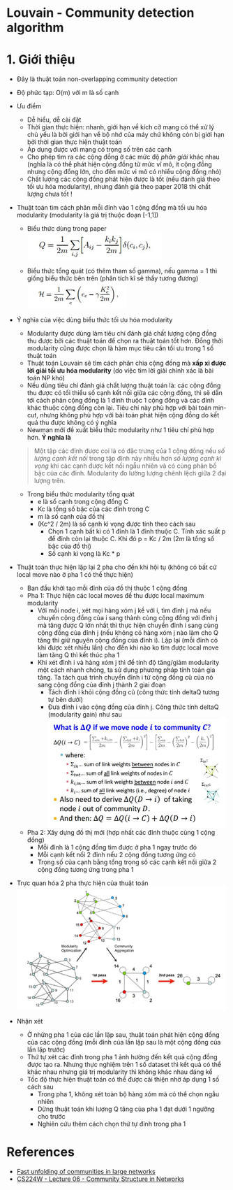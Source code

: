 Louvain - Community detection algorithm
==================

# 1. Giới thiệu
* Đây là thuật toán non-overlapping community detection
* Độ phức tạp: O(m) với m là số cạnh
* Ưu điểm
	* Dễ hiểu, dễ cài đặt
	* Thời gian thực hiện: nhanh, giới hạn về kích cỡ mạng có thể xử lý chủ yếu là bởi giới hạn về bộ nhớ của máy chứ không còn bị giới hạn bởi thời gian thực hiện thuật toán
	* Áp dụng được với mạng có trọng số trên các cạnh
	* Cho phép tìm ra các cộng đồng ở các mức độ *phân giải* khác nhau (nghĩa là có thể phát hiện cộng đồng từ mức vĩ mô, ít cộng đồng nhưng cộng đồng lớn, cho đến mức vi mô có nhiều cộng đồng nhỏ)
	* Chất lượng các cộng đồng phát hiện được là tốt (nếu đánh giá theo tối ưu hóa modularity), nhưng đánh giá theo paper 2018 thì chất lượng chưa tốt !

* Thuật toán tìm cách phân mỗi đỉnh vào 1 cộng đồng mà tối ưu hóa modularity (modularity là giá trị thuộc đoạn [-1,1])
	* Biểu thức dùng trong paper
	![](./Images_Readme/Modularity.jpg)
	
	* Biểu thức tổng quát (có thêm tham số gamma), nếu gamma = 1 thì giống biểu thức bên trên (phân tích kĩ sẽ thấy tương đương)
	![](./Images_Readme/Modularity_General.jpg)

* Ý nghĩa của việc dùng biểu thức tối ưu hóa modularity
	* Modularity được dùng làm tiêu chí đánh giá chất lượng cộng đồng thu được bởi các thuật toán để chọn ra thuật toán tốt hơn. Đồng thời modularity cũng được chọn là hàm mục tiêu cần tối ưu trong 1 số thuật toán
	* Thuật toán Louvain sẽ tìm cách phân chia cộng đồng mà **xấp xỉ được lời giải tối ưu hóa modularity** (do việc tìm lời giải chính xác là bài toán NP khó)
	* Nếu dùng tiêu chí đánh giá chất lượng thuật toán là: các cộng đồng thu được có tối thiểu số cạnh kết nối giữa các cộng đồng, thì sẽ dẫn tới cách phân cộng đồng là 1 đỉnh thuộc 1 cộng đồng và các đỉnh khác thuộc cộng đồng còn lại. Tiêu chí này phù hợp với bài toán min-cut, nhưng không phù hợp với bài toán phát hiện cộng đồng do kết quả thu được không có ý nghĩa
	* Newman mới đề xuất biểu thức modularity như 1 tiêu chí phù hợp hơn. **Ý nghĩa là**
	> Một tập các đỉnh được coi là có đặc trưng của 1 cộng đồng nếu *số lượng cạnh kết nối* trong tập đỉnh này nhiều hơn *số lượng cạnh kì vọng* khi các cạnh được kết nối ngẫu nhiên và có cùng phân bố bậc của các đỉnh. Modularity đo lường lượng chênh lệch giữa 2 đại lượng trên.
	* Trong biểu thức modularity tổng quát
		* e là số cạnh trong cộng đồng C
		* Kc là tổng số bậc của các đỉnh trong C
		* m là số cạnh của đồ thị
		* (Kc^2 / 2m) là số cạnh kì vọng được tính theo cách sau
			* Chọn 1 cạnh bất kì có 1 đỉnh là 1 đỉnh thuộc C. Tính xác suất p để đỉnh còn lại thuộc C. Khi đó p = Kc / 2m (2m là tổng số bậc của đồ thị)
			* Số cạnh kì vọng là Kc * p

* Thuật toán thực hiện lặp lại 2 pha cho đến khi hội tụ (không có bất cứ local move nào ở pha 1 có thể thực hiện)
	* Ban đầu khởi tạo mỗi đỉnh của đồ thị thuộc 1 cộng đồng
	* Pha 1: Thực hiện các local moves để thu được local maximum modularity
		* Với mỗi node i, xét mọi hàng xóm j kề với i, tìm đỉnh j mà nếu chuyển cộng đồng của i sang thành cùng cộng đồng với đỉnh j mà tăng được Q lớn nhất thì thực hiện chuyển đỉnh i sang cùng cộng đồng của đỉnh j (nếu không có hàng xóm j nào làm cho Q tăng thì giữ nguyên cộng đồng của đỉnh i). Lặp lại (mỗi đỉnh có khi được xét nhiều lần) cho đến khi nào ko tìm được local move làm tăng Q thì kết thúc pha 1
		* Khi xét đỉnh i và hàng xóm j thì để tính độ tăng/giảm modularity một cách nhanh chóng, ta sử dụng phương pháp tính toán gia tăng. Ta tách quá trình chuyển đỉnh i từ cộng đồng cũ của nó sang cộng đồng của đỉnh j thành 2 giai đoạn
			* Tách đỉnh i khỏi cộng đồng cũ (công thức tính deltaQ tương tự bên dưới)
			* Đưa đỉnh i vào cộng đồng của đỉnh j. Công thức tính deltaQ (modularity gain) như sau
			![](./Images_Readme/Louvain_ModularityGain_Formula.jpg)
	* Pha 2: Xây dựng đồ thị mới (hợp nhất các đỉnh thuộc cùng 1 cộng đồng)
		* Mỗi đỉnh là 1 cộng đồng tìm được ở pha 1 ngay trước đó
		* Mỗi cạnh kết nối 2 đỉnh nếu 2 cộng đồng tương ứng có
		* Trọng số của cạnh bằng tổng trọng số các cạnh kết nối giữa 2 cộng đồng tương ứng trong pha 1

* Trực quan hóa 2 pha thực hiện của thuật toán
    ![](./Images_Readme/Louvain_Visualize_AlgorithmSteps.jpg)

* Nhận xét
	* Ở những pha 1 của các lần lặp sau, thuật toán phát hiện cộng đồng của các cộng đồng (mỗi đỉnh của lần lặp sau là một cộng đồng của lần lặp trước)
	* Thứ tự xét các đỉnh trong pha 1 ảnh hưởng đến kết quả cộng đồng được tạo ra. Nhưng thực nghiệm trên 1 số dataset thì kết quả có thể khác nhau nhưng giá trị modularity thì không khác nhau đáng kể
	* Tốc độ thực hiện thuật toán có thể được cải thiện nhờ áp dụng 1 số cách sau
		* Trong pha 1, không xét toàn bộ hàng xóm mà có thể chọn ngẫu nhiên
		* Dừng thuật toán khi lượng Q tăng của pha 1 đạt dưới 1 ngưỡng cho trước
		* Nghiên cứu thêm cách chọn thứ tự đỉnh trong pha 1

# References
* [Fast unfolding of communities in large networks](https://arxiv.org/abs/0803.0476)
* [CS224W - Lecture 06 - Community Structure in Networks](http://web.stanford.edu/class/cs224w/handouts/06-communities.pdf)